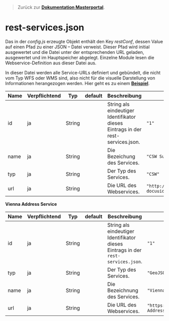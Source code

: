 >Zurück zur **[Dokumentation Masterportal](doc.md)**.

# rest-services.json

Das in der *config.js* erzeugte Objekt enthält den Key *restConf*, dessen Value auf einen Pfad zu einer JSON – Datei verweist. Dieser Pfad wird initial ausgewertet und die Datei unter der entsprechenden URL geladen, ausgewertet und im Hauptspeicher abgelegt. Einzelne Module lesen die Webservice-Definition aus dieser Datei aus.

In dieser Datei werden alle Service-URLs definiert und gebündelt, die nicht vom Typ WFS oder WMS sind, also nicht für die visuelle Darstellung von Informationen herangezogen werden. Hier geht es zu einem **[Beispiel](https://bitbucket.org/geowerkstatt-hamburg/masterportal-config-public/src/master/rest-services-internet.json)**.

|Name|Verpflichtend|Typ|default|Beschreibung|Beispiel|
|----|-------------|---|-------|------------|--------|
|id|ja|String||String als eindeutiger Identifikator dieses Eintrags in der rest-services.json.|`"1"`|
|name|ja|String||Die Bezeichung des Services.|`"CSW Summary"`|
|typ|ja|String||Der Typ des Services.|`"CSW"`|
|url|ja|String||Die URL des Webservices.|`"http://metaver.de/trefferanzeige?docuuid="`|

**Vienna Address Service**

|Name|Verpflichtend|Typ|default|Beschreibung|Beispiel|
|----|-------------|---|-------|------------|--------|
|id|ja|String||String als eindeutiger Identifikator dieses Eintrags in der `rest-services.json`.|`"1"`|
|typ|ja|String||Der Typ des Services.|`"GeoJSON"`|
|name|ja|String||Die Bezeichnung des Services.|`"Vienna Address Service"`|
|url|ja|String||Die URL des Webservices.|`"https://data.wien.gv.at/daten/OGDAddressService.svc/GetAddressInfo?Address="`|